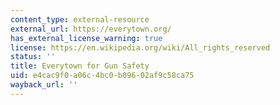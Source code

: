 ```yaml
---
content_type: external-resource
external_url: https://everytown.org/
has_external_license_warning: true
license: https://en.wikipedia.org/wiki/All_rights_reserved
status: ''
title: Everytown for Gun Safety
uid: e4cac9f0-a06c-4bc0-b096-02af9c58ca75
wayback_url: ''
---
```

